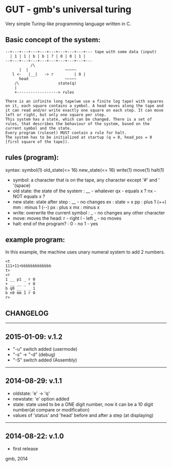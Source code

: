 # GUT - gmb's universal turing
 
Very simple Turing-like programming language written in C.

## Basic concept of the system:

	--+---+---+---+---+---+---+---+---+--- tape with some data (input)
	  | 1 | 1 | b | b | ? | 0 | 0 | 1 |
	--+---+---+---+---+---+---+---+---+---
               /\                 
	      |  |                ~~~~~ 
       l <-   |__|   -> r         | 0 |
	      head                ~~~~~
		/\                 state(q)
		|
		+------------------> rules  

	There is an infinite long tape(we use a finite log tape) with squares on it, each square contains a symbol. A head moves along the tape and it can read and/or write exactly one square on each step. It can move left or right, but only one square per step.
	This system has a state, which can be changed. There is a set of rules, that describes the behaviour of the system, based on the current symbol and the state.
	Every program (ruleset) MUST contain a rule for halt.
	The system has to be initialized at startup (q = 0, head_pos = 0 [first square of the tape]).


## rules (program):

syntax: symbol(1) old_state(<= 16) new_state(<= 16) write(1) move(1) halt(1)

- symbol: a character that is on the tape, any character except '#' and ' '(space)
- old state: the state of the system : __ - whatever
				       qx - equals x ?
				       nx - NOT equals x ?
- new state: state after step : __ - no changes
				ex : state = x
				pp : plus 1 (++)
				mm : minus 1 (--)
				px : plus x
				mx : minus x
- write: overwrite the current symbol : _ - no changes
					any other character 
- move: moves the head: r - right
			l - left
			_ - no moves 
- halt: end of the program? : 0 - no
			      1 - yes

## example program:

In this example, the machine uses unary numeral system to add 2 numbers.
```
<t
111+11+bbbbbbbbbbbbb
t>
<r
1 __ p1 _ r 0
+ __ __ _ r 0
b q0 __ _ _ 1
b n0 mm 1 r 0
r>
```

## CHANGELOG
------------------
2015-01-09: v.1.2
------------------
  - "-u" switch added (usermode)
  - "-s" -> "-d" (debug)
  - "-S" switch added (Assembly)
------------------
2014-08-29: v.1.1
------------------
 - oldstate: 'e' -> 'q'
 - newstate: 'e' option added
 - state: state used to be a ONE digit number, now it can be a 10 digit number(at compare or modification)
 - values of 'status' and 'head' before and after a step (at displaying)

------------------
2014-08-22: v.1.0
------------------
 - first release

 gmb, 2014
